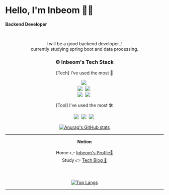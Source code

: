 # Hello, I'm Inbeom 🏋️‍♂️

<p><strong> Backend Developer </strong> </p>
<br>

<!-- 할 말 -->
<p align="center">I will be a good backend developer..!<br>currently studying spring boot and data processing.</p>

<h3 align="center"> ⚙️ Inbeom's Tech Stack </h3>

<p align="center"> [Tech] I've used the most 🌱 </p>
<p align="center">
  <img src="https://img.shields.io/badge/Java-007396?style=flat-square&logo=Java&logoColor=white"/></a>&nbsp 
  <br>
  <img src="https://img.shields.io/badge/SpringBoot-6DB33F?style=flat-square&logo=SpringBoot&logoColor=white"/></a>&nbsp
  <img src="https://img.shields.io/badge/SpringSecurity-6DB33F?style=flat-square&logo=SpringSecurity&logoColor=white"/></a>&nbsp
  <br>
  <img src="https://img.shields.io/badge/Mysql-E6B91E?style=flat-square&logo=MySql&logoColor=white"/></a>&nbsp 
  <img src="https://img.shields.io/badge/JPA-21c896?style=flat-square&logo=Hibernate&logoColor=white"/></a>&nbsp 
</p>

<p align="center"> [Tool] I've used the most 🛠 </p>
  
<p align="center">
  <img src="https://img.shields.io/badge/Git-F05032?style=flat-square&logo=Git&logoColor=white"/></a>&nbsp
  <img src="https://img.shields.io/badge/IntelliJ-f62f5a?style=flat-square&logo=IntelliJIDEA&logoColor=white"/></a>&nbsp
  <img src="https://img.shields.io/badge/Eclipse-2c2255?style=flat-square&logo=eclipseide&logoColor=white"/></a>&nbsp 

</p>

<div align="center">
  <!--  github stats   -->
  
  [![Anurag's GitHub stats](https://github-readme-stats.vercel.app/api?username=Lib0823&show_icons=true&theme=gruvbox&count_private=true)](https://github.com/anuraghazra/github-readme-stats)
  
</div>


<hr>
<div align = "center">
  <b>Notion</b><br><br>
  Home 👉 <a href = https://www.notion.so/Inbeom-s-Profile-342b42bc3a3e427f8aa7a20638a40f1b>Inbeom's Profile🌱</a>   <br>
  Study 👉 <a href = https://www.notion.so/cf07b473bd1a48a39cec462f39c0e814?v=592ece0c79c841b5869ad7de03f5de7d>Tech Blog 🌱</a>   <br><br>
</div> 
<br>



<div align="center">
  
[![Top Langs](https://github-readme-stats.vercel.app/api/top-langs/?username=Lib0823&layout=compact)](https://github.com/anuraghazra/github-readme-stats)

</div>

<hr>






<!--


Here are some ideas to get you started:



- 🔭 I’m currently working on ...
- 🌱 I’m currently learning ...
- 👯 I’m looking to collaborate on ...
- 🤔 I’m looking for help with ...
- 💬 Ask me about ...
- 📫 How to reach me: ...
- 😄 Pronouns: ...
- ⚡ Fun fact: ...
-->
